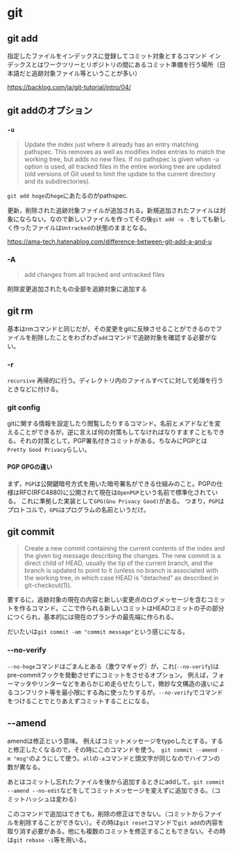 # git 


## git add

指定したファイルをインデックスに登録してコミット対象とするコマンド
インデックスとはワークツリーとリポジトリの間にあるコミット準備を行う場所（日本語だと追跡対象ファイル等ということが多い）

https://backlog.com/ja/git-tutorial/intro/04/

## git addのオプション

### `-u`

> Update the index just where it already has an entry matching pathspec. This removes as well as modifies index entries to match the working tree, but adds no new files.
If no pathspec is given when -u option is used, all tracked files in the entire working tree are updated (old versions of Git used to limit the update to the current directory and its subdirectories).

`git add hoge`の`hoge`にあたるのがpathspec.

更新，削除された追跡対象ファイルが追加される。新規追加されたファイルは対象にならない。なので新しいファイルを作ってその後`git add -u .`をしても新しく作ったファイルは`Untracked`の状態のままとなる。

https://ama-tech.hatenablog.com/difference-between-git-add-a-and-u

### -A

> add changes from all tracked and untracked files

削除変更追加されたもの全部を追跡対象に追加する

## git rm

基本はrmコマンドと同じだが，その変更をgitに反映させることができるのでファイルを削除したことをわざわざ`add`コマンドで追跡対象を確認する必要がない。

### -r

`recursive` 再帰的に行う。ディレクトリ内のファイルすべてに対して処理を行うときなどに付ける。

### git config

gitに関する情報を設定したり閲覧したりするコマンド。名前とメアドなどを変えることができるが，逆に言えば何の対策もしてなければなりすますこともできる。それの対策として，PGP署名付きコミットがある。ちなみにPGPとは`Pretty Good Privacy`らしい。

#### PGP GPGの違い

まず，`PGP`は公開鍵暗号方式を用いた暗号署名ができる仕組みのこと。PGPの仕様はRFC(RFC4880)に公開されて現在は`OpenPGP`という名前で標準化されている。 これに準拠した実装として`GPG(Gnu Privacy Good)`がある。
つまり，`PGP`はプロトコルで，`GPG`はプログラムの名前というだけ。

## git commit

> Create a new commit containing the current contents of the index and the given log message describing the changes. The new commit is a direct child of HEAD, usually the tip of the current branch, and the branch is updated to point to it (unless no branch is associated with the working tree, in which case HEAD is "detached" as described in git-checkout(1)).

要するに，追跡対象の現在の内容と新しい変更点のログメッセージを含むコミットを作るコマンド。ここで作られる新しいコミットはHEADコミットの子の部分につくられ，基本的には現在のブランチの最先端に作られる。

だいたいは`git commit -am "commit message"`という感じになる。

### --no-verify

`--no-hoge`コマンドはごまんとある（激ウマギャグ）が，これ(`--no-verify`)はpre-commitフックを発動させずにコミットをさせるオプション。
例えば，フォーマッタやリンターなどをあらかじめ走らせたりして，微妙な文構造の違いによるコンフリクト等を最小限にする為に使ったりするが，`--no-verify`でコマンドをつけることでとりあえずコミットすることになる。

## --amend

amendは修正という意味。
例えばコミットメッセージをtypoしたとする。すると修正したくなるので，その時にこのコマンドを使う。　`git commit --amend -m "msg"`のようにして使う。`all`の`-a`コマンドと頭文字が同じなのでハイフンの数が異なる。

あとはコミットし忘れたファイルを後から追加するときにaddして，`git commit --amend --no-edit`などをしてコミットメッセージを変えずに追加できる。（コミットハッシュは変わる）

このコマンドで追加はできても，削除の修正はできない。（コミットからファイルを削除することができない）。その時は`git reset`コマンドで`git add`の内容を取り消す必要がある。他にも複数のコミットを修正することもできない。その時は`git rebase -i`等を用いる。